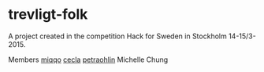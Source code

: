 # trevligt-folk
A project created in the competition Hack for Sweden in Stockholm 14-15/3-2015.

Members
[miqqo](https://github.com/miqqo)
[cecla](https://github.com/cecla)
[petraohlin](https://github.com/petraohlin)
Michelle Chung
